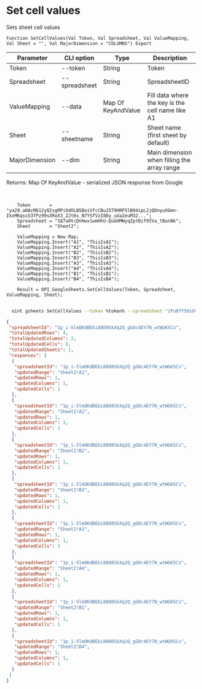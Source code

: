 ﻿---
sidebar_position: 1
---

# Set cell values
 Sets sheet cell values



`Function SetCellValues(Val Token, Val Spreadsheet, Val ValueMapping, Val Sheet = "", Val MajorDimension = "COLUMNS") Export`

  | Parameter | CLI option | Type | Description |
  |-|-|-|-|
  | Token | --token | String | Token |
  | Spreadsheet | --spreadsheet | String | SpreadsheetID |
  | ValueMapping | --data | Map Of KeyAndValue | Fill data where the key is the cell name like A1 |
  | Sheet | --sheetname | String | Sheet name (first sheet by default) |
  | MajorDimension | --dim | String | Main dimension when filling the array range |

  
  Returns:  Map Of KeyAndValue - serialized JSON response from Google

<br/>




```bsl title="Code example"
    Token       = "ya29.a0AcM612yQIsgMPiOdOLBSBoiVfcCBuJ5T9HRP5lB04ipL2jQDnyuXGmn-IkxMKqss53fPz99sXRoX3_ZJt6s_N7YSfVzI88y_uUa2euM32...";
    Spreadsheet = "187aOtcDnHwx1wmHhU-QuGHMWyqZptBif9IVa_tBanNk";
    Sheet       = "Sheet2";

    ValueMapping = New Map;
    ValueMapping.Insert("A1", "ThisIsA1");
    ValueMapping.Insert("A2", "ThisIsA2");
    ValueMapping.Insert("B2", "ThisIsB2");
    ValueMapping.Insert("B3", "ThisIsB3");
    ValueMapping.Insert("A3", "ThisIsA3");
    ValueMapping.Insert("A4", "ThisIsA4");
    ValueMapping.Insert("B1", "ThisIsB1");
    ValueMapping.Insert("B4", "ThisIsB4");

    Result = OPI_GoogleSheets.SetCellValues(Token, Spreadsheet, ValueMapping, Sheet);
```



```sh title="CLI command example"
    
  oint gsheets SetCellValues --token %token% --spreadsheet "1Pu07Y5UiGVfW4fqfP7tcSQtdSX_2wdm2Ih23zlxJJwc" --data %data% --sheetname "Sheet2" --dim %dim%

```

```json title="Result"
{
 "spreadsheetId": "1p_i-5lmOKdBEbi88O0SkXq2Q_gG0c4EY7N_wtWGKSCs",
 "totalUpdatedRows": 4,
 "totalUpdatedColumns": 2,
 "totalUpdatedCells": 8,
 "totalUpdatedSheets": 1,
 "responses": [
  {
   "spreadsheetId": "1p_i-5lmOKdBEbi88O0SkXq2Q_gG0c4EY7N_wtWGKSCs",
   "updatedRange": "Sheet2!A1",
   "updatedRows": 1,
   "updatedColumns": 1,
   "updatedCells": 1
  },
  {
   "spreadsheetId": "1p_i-5lmOKdBEbi88O0SkXq2Q_gG0c4EY7N_wtWGKSCs",
   "updatedRange": "Sheet2!A2",
   "updatedRows": 1,
   "updatedColumns": 1,
   "updatedCells": 1
  },
  {
   "spreadsheetId": "1p_i-5lmOKdBEbi88O0SkXq2Q_gG0c4EY7N_wtWGKSCs",
   "updatedRange": "Sheet2!B2",
   "updatedRows": 1,
   "updatedColumns": 1,
   "updatedCells": 1
  },
  {
   "spreadsheetId": "1p_i-5lmOKdBEbi88O0SkXq2Q_gG0c4EY7N_wtWGKSCs",
   "updatedRange": "Sheet2!B3",
   "updatedRows": 1,
   "updatedColumns": 1,
   "updatedCells": 1
  },
  {
   "spreadsheetId": "1p_i-5lmOKdBEbi88O0SkXq2Q_gG0c4EY7N_wtWGKSCs",
   "updatedRange": "Sheet2!A3",
   "updatedRows": 1,
   "updatedColumns": 1,
   "updatedCells": 1
  },
  {
   "spreadsheetId": "1p_i-5lmOKdBEbi88O0SkXq2Q_gG0c4EY7N_wtWGKSCs",
   "updatedRange": "Sheet2!A4",
   "updatedRows": 1,
   "updatedColumns": 1,
   "updatedCells": 1
  },
  {
   "spreadsheetId": "1p_i-5lmOKdBEbi88O0SkXq2Q_gG0c4EY7N_wtWGKSCs",
   "updatedRange": "Sheet2!B1",
   "updatedRows": 1,
   "updatedColumns": 1,
   "updatedCells": 1
  },
  {
   "spreadsheetId": "1p_i-5lmOKdBEbi88O0SkXq2Q_gG0c4EY7N_wtWGKSCs",
   "updatedRange": "Sheet2!B4",
   "updatedRows": 1,
   "updatedColumns": 1,
   "updatedCells": 1
  }
 ]
}
```
